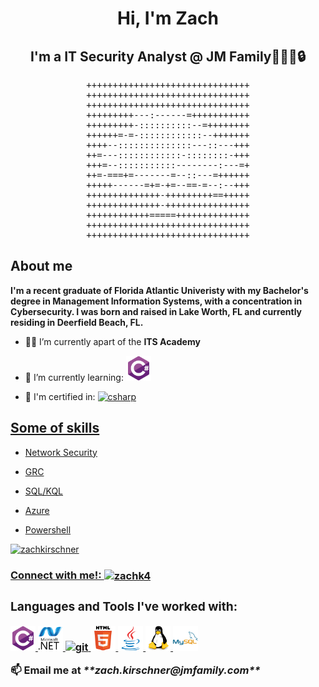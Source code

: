 <h1 align="center">Hi, I'm Zach</h1>

<h2 align="center">I'm a IT Security Analyst @ JM Family👨🏻‍💻🔒</h2>
<div align="center">
<pre>
+++++++++++++++++++++++++++++++
+++++++++++++++++++++++++++++++
+++++++++++++++++++++++++++++++
+++++++++---:------=+++++++++++
+++++++++-::::::::::--=++++++++
++++++=-=-::::::::::::--+++++++
++++--::::::::::::::---::---+++
++=---::::::::::::-::::::::-+++
+++=--:::::::::::--------:---=+
++=-===+=-------=--::---=++++++
+++++------=+=-+=--==-=--:--+++
++++++++++++++-+++++++++==+++++
++++++++++++++-++++++++++++++++
++++++++++++=====++++++++++++++
+++++++++++++++++++++++++++++++
+++++++++++++++++++++++++++++++
</pre>
</div>

<h2 align="left">About me</h2>
<b>  I'm a recent graduate of Florida Atlantic Univeristy with my Bachelor's degree in Management Information Systems, with a concentration in Cybersecurity. I was born and raised in Lake Worth, FL and currently residing in Deerfield Beach, FL. </b>

- 👨‍🏫 I’m currently apart of the <b>**ITS Academy**</b>

- 🌱 I’m currently learning: <img src="https://raw.githubusercontent.com/devicons/devicon/master/icons/csharp/csharp-original.svg" alt="csharp" width="40" height="40"/>

- 📜 I'm certified in: <a href="https://www.credly.com/badges/b533da2c-a57b-49dd-8232-428eac6cbc49/linked_in_profile" target="blank"><img src="https://images.credly.com/images/74790a75-8451-400a-8536-92d792c5184a/CompTIA_Security_2Bce.png" alt="csharp" width="40" height="40"/>


<h2 align="left">Some of skills</h2>

- Network Security

- GRC
  
- SQL/KQL
  
- Azure
  
- Powershell


<p align="left"> <a href="https://jmfamily.com"><img src="https://i.giphy.com/O07VRy6zhkpVf2Nvus.webp" alt="zachkirschner" width="200" height="100" /> </p>

<h3 align="left">Connect with me!: <a href="https://linkedin.com/in/zachk4" target="blank"><img align="center" src="https://raw.githubusercontent.com/rahuldkjain/github-profile-readme-generator/master/src/images/icons/Social/linked-in-alt.svg" alt="zachk4" height="30" width="40"/></a><div>


<h3 align="left">Languages and Tools I've worked with:</h3>
<p align="left"> <a href="https://www.w3schools.com/cs/" target="_blank" rel="noreferrer"> <img src="https://raw.githubusercontent.com/devicons/devicon/master/icons/csharp/csharp-original.svg" alt="csharp" width="40" height="40"/> </a> <a href="https://dotnet.microsoft.com/" target="_blank" rel="noreferrer"> <img src="https://raw.githubusercontent.com/devicons/devicon/master/icons/dot-net/dot-net-original-wordmark.svg" alt="dotnet" width="40" height="40"/> </a> <a href="https://git-scm.com/" target="_blank" rel="noreferrer"> <img src="https://www.vectorlogo.zone/logos/git-scm/git-scm-icon.svg" alt="git" width="40" height="40"/> </a> <a href="https://www.w3.org/html/" target="_blank" rel="noreferrer"> <img src="https://raw.githubusercontent.com/devicons/devicon/master/icons/html5/html5-original-wordmark.svg" alt="html5" width="40" height="40"/> </a> <a href="https://www.java.com" target="_blank" rel="noreferrer"> <img src="https://raw.githubusercontent.com/devicons/devicon/master/icons/java/java-original.svg" alt="java" width="40" height="40"/> </a> <a href="https://www.linux.org/" target="_blank" rel="noreferrer"> <img src="https://raw.githubusercontent.com/devicons/devicon/master/icons/linux/linux-original.svg" alt="linux" width="40" height="40"/> </a> <a href="https://www.mysql.com/" target="_blank" rel="noreferrer"> <img src="https://raw.githubusercontent.com/devicons/devicon/master/icons/mysql/mysql-original-wordmark.svg" alt="mysql" width="40" height="40"/> </a> </p>

<div></div>
📫 Email me at <i>**zach.kirschner@jmfamily.com**</i></div>
